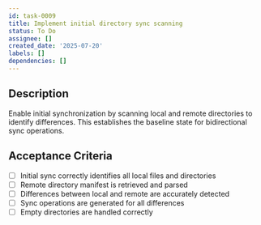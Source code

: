 ```yaml
---
id: task-0009
title: Implement initial directory sync scanning
status: To Do
assignee: []
created_date: '2025-07-20'
labels: []
dependencies: []
---
```


## Description

Enable initial synchronization by scanning local and remote directories to identify differences. This establishes the baseline state for bidirectional sync operations.

## Acceptance Criteria

- [ ] Initial sync correctly identifies all local files and directories
- [ ] Remote directory manifest is retrieved and parsed
- [ ] Differences between local and remote are accurately detected
- [ ] Sync operations are generated for all differences
- [ ] Empty directories are handled correctly
